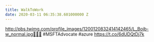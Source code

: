 ```yaml
---
title: WalkToWork
date: 2020-03-11 06:35:38.601000000 Z
---
```


 http://pbs.twimg.com/profile_images/1200120832414142465/L_Bojb-w_normal.jpg👏👏👏 #MSFTAdvocate #azure https://t.co/6dUDQtDj7k